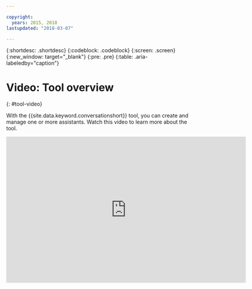```yaml
---

copyright:
  years: 2015, 2018
lastupdated: "2018-03-07"

---
```


{:shortdesc: .shortdesc}
{:codeblock: .codeblock}
{:screen: .screen}
{:new_window: target="_blank"}
{:pre: .pre}
{:table: .aria-labeledby="caption"}

# Video: Tool overview
{: #tool-video}

With the {{site.data.keyword.conversationshort}} tool, you can create and manage one or more assistants. Watch this video to learn more about the tool.

<p>
  <div class="embed-responsive embed-responsive-16by9">
    <iframe class="embed-responsive-item" id="youtubeplayer" type="text/html" width="640" height="390" src="https://www.youtube.com/embed/sSfTcxDrmSI?rel=0" frameborder="0" webkitallowfullscreen mozallowfullscreen allowfullscreen> </iframe>
  </div>
</p>
